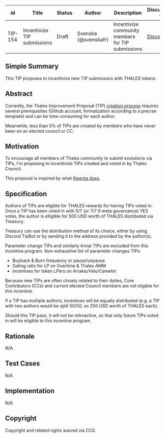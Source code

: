 
| id      | Title | Status | Author | Description | Discussions to | Created |
| ----------- | ----------- | ----------- | ----------- | ----------- | ----------- | ----------- |
| TIP-154 | Incentivize TIP submissions | Draft | Svenska (@svenskafr) | Incentivize community members for TIP submissions | [Discord](https://discord.gg/thales) | 2023-07-11

## Simple Summary
This TIP proposes to incentivize new TIP submissons with THALES tokens.

## Abstract
Currently, the Thales Improvement Proposal (TIP) [creation process](https://medium.com/@Thales.Academy/how-to-use-github-to-submit-a-tip-e7d0047b54fd) requires several prerequisites (Github account, formalization according to a precise template) and can be time-consuming for each author.

Meanwhile, less than 5% of TIPs are created by members who have never been on an elected council or CC.

## Motivation
To encourage all members of Thales community to submit evolutions via TIPs, I'm proposing to incentivize TIPs created and voted in by Thales Council.

This proposal is inspired by what [Kwenta does](https://github.com/Kwenta/kwenta-state-log/blob/master/sections/1.md#kip-completion-incentives).

## Specification
Authors of TIPs are eligible for THALES rewards for having TIPs voted in. Once a TIP has been voted in with 5/7 (or 7/7 if meta governance) YES votes, the author is elligible for 500 USD worth of THALES distributed via Treasury.

Treasury can use the distribution method of its choice, either by using Discord TipBot or by sending it to the address provided by the author(s).

Parameter change TIPs and similarly trivial TIPs are excluded from this incentive program.
Non-exhaustive list of parameter changes TIPs:
- Buyback & Burn frequency or pause/unpause
- Gating ratio for LP on Overtime & Thales AMM
- Incentives for token LPers on Arrakis/Velo/Camelot

Because new TIPs are often closely related to their duties, Core Contributors (CCs) and current elected Council members are not eligible for this incentive.

If a TIP has multiple authors, incentives will be equally distributed (e.g. a TIP with two authors would be split 50/50, so 250 USD worth of THALES each).

Should this TIP pass, it will not be retroactive, so that only future TIPs voted in will be eligible to this incentive program.

## Rationale
N/A

## Test Cases
N/A

## Implementation
N/A

## Copyright
Copyright and related rights waived via CC0.
